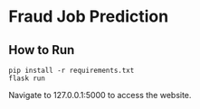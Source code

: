 # Fraud Job Prediction

## How to Run
```
pip install -r requirements.txt
flask run 
```
Navigate to 127.0.0.1:5000 to access the website.